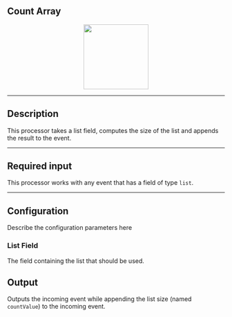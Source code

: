 <!--
  ~ Licensed to the Apache Software Foundation (ASF) under one or more
  ~ contributor license agreements.  See the NOTICE file distributed with
  ~ this work for additional information regarding copyright ownership.
  ~ The ASF licenses this file to You under the Apache License, Version 2.0
  ~ (the "License"); you may not use this file except in compliance with
  ~ the License.  You may obtain a copy of the License at
  ~
  ~    http://www.apache.org/licenses/LICENSE-2.0
  ~
  ~ Unless required by applicable law or agreed to in writing, software
  ~ distributed under the License is distributed on an "AS IS" BASIS,
  ~ WITHOUT WARRANTIES OR CONDITIONS OF ANY KIND, either express or implied.
  ~ See the License for the specific language governing permissions and
  ~ limitations under the License.
  ~
  -->

## Count Array

<p align="center"> 
    <img src="/img/pipeline-elements/org.apache.streampipes.processors.transformation.jvm.count-array/icon.png" width="150px;" class="pe-image-documentation"/>
</p>

***

## Description

This processor takes a list field, computes the size of the list and appends the result to the event.

***

## Required input

This processor works with any event that has a field of type ``list``.

***

## Configuration

Describe the configuration parameters here

### List Field

The field containing the list that should be used.

## Output

Outputs the incoming event while appending the list size (named ``countValue``) to the incoming event.